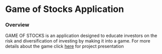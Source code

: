 # Game of Stocks Application


### Overview 
GAME OF STOCKS is an application designed to educate investors on the risk and diversification of investing by making it into a game. For more details about the game click [here](https://docs.google.com/presentation/d/1sa5mNEdHo_kkSVoBjFAh5inRiHdDfDfyY5fwNHRcJQQ/edit#slide=id.g239b81895b5_0_0) for project presentation 


